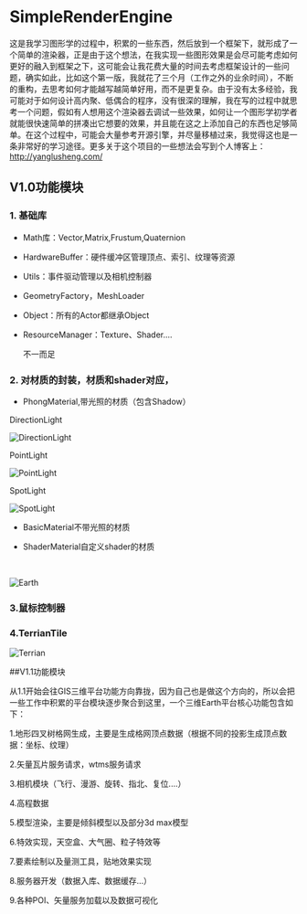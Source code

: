 # SimpleRenderEngine
​	这是我学习图形学的过程中，积累的一些东西，然后放到一个框架下，就形成了一个简单的渲染器，正是由于这个想法，在我实现一些图形效果是会尽可能考虑如何更好的融入到框架之下，这可能会让我花费大量的时间去考虑框架设计的一些问题，确实如此，比如这个第一版，我就花了三个月（工作之外的业余时间），不断的重构，去思考如何才能越写越简单好用，而不是更复杂。由于没有太多经验，我可能对于如何设计高内聚、低偶合的程序，没有很深的理解，我在写的过程中就思考一个问题，假如有人想用这个渲染器去调试一些效果，如何让一个图形学初学者就能很快速简单的拼凑出它想要的效果，并且能在这之上添加自己的东西也足够简单。在这个过程中，可能会大量参考开源引擎，并尽量移植过来，我觉得这也是一条非常好的学习途径。更多关于这个项目的一些想法会写到个人博客上：http://yanglusheng.com/

## V1.0功能模块



###  1. 基础库

- Math库：Vector,Matrix,Frustum,Quaternion

- HardwareBuffer：硬件缓冲区管理顶点、索引、纹理等资源

- Utils：事件驱动管理以及相机控制器

- GeometryFactory，MeshLoader

- Object：所有的Actor都继承Object

- ResourceManager：Texture、Shader....

  不一而足

### 2. 对材质的封装，材质和shader对应，

- PhongMaterial,带光照的材质（包含Shadow）

DirectionLight

![DirectionLight](http://ovi6hpv55.bkt.clouddn.com/Light_ShadowMap.png)

PointLight

![PointLight](http://ovi6hpv55.bkt.clouddn.com/point.png)

SpotLight

![SpotLight](http://ovi6hpv55.bkt.clouddn.com/spot.png)



- BasicMaterial不带光照的材质

- ShaderMaterial自定义shader的材质

  ​

![Earth](http://ovi6hpv55.bkt.clouddn.com/earth.png)

### 3.鼠标控制器 



###  4.TerrianTile



![Terrian](http://ovi6hpv55.bkt.clouddn.com/terrian.png)




##V1.1功能模块



​	从1.1开始会往GIS三维平台功能方向靠拢，因为自己也是做这个方向的，所以会把一些工作中积累的平台模块逐步聚合到这里，一个三维Earth平台核心功能包含如下：

1.地形四叉树格网生成，主要是生成格网顶点数据（根据不同的投影生成顶点数据：坐标、纹理）

2.矢量瓦片服务请求，wtms服务请求

3.相机模块（飞行、漫游、旋转、指北、复位....）

4.高程数据

5.模型渲染，主要是倾斜模型以及部分3d max模型

6.特效实现，天空盒、大气圈、粒子特效等

7.要素绘制以及量测工具，贴地效果实现

8.服务器开发（数据入库、数据缓存...）

9.各种POI、矢量服务加载以及数据可视化
